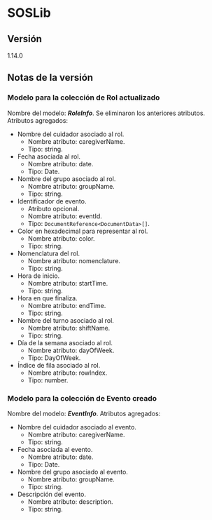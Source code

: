 # SOSLib

## Versión

1.14.0

## Notas de la versión

### Modelo para la colección de Rol actualizado

Nombre del modelo: ***RoleInfo***.
Se eliminaron los anteriores atributos.
Atributos agregados:

- Nombre del cuidador asociado al rol.
  - Nombre atributo: caregiverName.
  - Tipo: string.
- Fecha asociada al rol.
  - Nombre atributo: date.
  - Tipo: Date.
- Nombre del grupo asociado al rol.
  - Nombre atributo: groupName.
  - Tipo: string.
- Identificador de evento.
  - Atributo opcional.
  - Nombre atributo: eventId.
  - Tipo: `DocumentReference<DocumentData>[]`.
- Color en hexadecimal para representar al rol.
  - Nombre atributo: color.
  - Tipo: string.
- Nomenclatura del rol.
  - Nombre atributo: nomenclature.
  - Tipo: string.
- Hora de inicio.
  - Nombre atributo: startTime.
  - Tipo: string.
- Hora en que finaliza.
  - Nombre atributo: endTime.
  - Tipo: string.
- Nombre del turno asociado al rol.
  - Nombre atributo: shiftName.
  - Tipo: string.
- Día de la semana asociado al rol.
  - Nombre atributo: dayOfWeek.
  - Tipo: DayOfWeek.
- Índice de fila asociado al rol.
  - Nombre atributo: rowIndex.
  - Tipo: number.

### Modelo para la colección de Evento creado

Nombre del modelo: ***EventInfo***.
Atributos agregados:

- Nombre del cuidador asociado al evento.
  - Nombre atributo: caregiverName.
  - Tipo: string.
- Fecha asociada al evento.
  - Nombre atributo: date.
  - Tipo: Date.
- Nombre del grupo asociado al evento.
  - Nombre atributo: groupName.
  - Tipo: string.
- Descripción del evento.
  - Nombre atributo: description.
  - Tipo: string.
